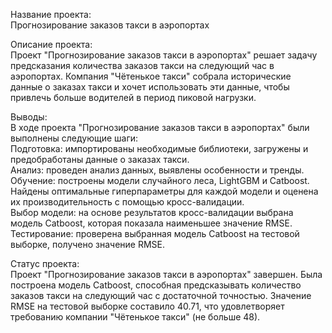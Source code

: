 Название проекта: <br>
Прогнозирование заказов такси в аэропортах

Описание проекта: <br>
Проект "Прогнозирование заказов такси в аэропортах" решает задачу предсказания количества заказов такси на следующий час в аэропортах. Компания "Чётенькое такси" собрала исторические данные о заказах такси и хочет использовать эти данные, чтобы привлечь больше водителей в период пиковой нагрузки.

Выводы:<br> 
В ходе проекта "Прогнозирование заказов такси в аэропортах" были выполнены следующие шаги:<br> 
Подготовка: импортированы необходимые библиотеки, загружены и предобработаны данные о заказах такси.<br> 
Анализ: проведен анализ данных, выявлены особенности и тренды.<br> 
Обучение: построены модели случайного леса, LightGBM и Catboost. Найдены оптимальные гиперпараметры для каждой модели и оценена их производительность с помощью кросс-валидации.<br> 
Выбор модели: на основе результатов кросс-валидации выбрана модель Catboost, которая показала наименьшее значение RMSE.<br> 
Тестирование: проверена выбранная модель Catboost на тестовой выборке, получено значение RMSE.<br> 

Статус проекта:<br> 
Проект "Прогнозирование заказов такси в аэропортах" завершен. Была построена модель Catboost, способная предсказывать количество заказов такси на следующий час с достаточной точностью. Значение RMSE на тестовой выборке составило 40.71, что удовлетворяет требованию компании "Чётенькое такси" (не больше 48).
